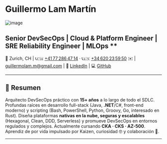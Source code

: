 # Guillermo Lam Martín

![image](https://github.com/user-attachments/assets/f88dd657-eb61-4d70-ade7-c226eaee836c)

## Senior DevSecOps | Cloud & Platform Engineer | SRE Reliability Engineer | MLOps \*\*

📍 Zurich, CH | 📞🇨🇭 [+41 77 286 47 14](tel:0041772864714) · 📞🇪🇸
[+34 620 23 59 50](tel:0034620235950) ✉️ |
[guillermolam.m@gmail.com](mailto:guillermolam.m@gmail.com) | 🔗
[LinkedIn](https://linkedin.com/in/guillermo-lam-28901047) | 💻
[GitHub](https://github.com/guillermolam)

---

## 📝 Resumen

Arquitecto DevSecOps práctico con **15+ años** a lo largo de todo el SDLC. Profundas raíces en
desarrollo full-stack (Java, **.NET**/C#, front-end moderno) y scripting (Bash, PowerShell, Python,
Groovy, Go, interesado en Rust). Diseña plataformas **nativas en la nube, seguras y escalables**
(Hexagonal, Clean, DDD, Serverless) y promueve DevSecOps en entornos regulados y complejos.
Actualmente cursando **CKA · CKS · AZ-500**. Aprendiz de por vida impulsado por Kaizen, curiosidad
🤓 y colaboración 🤝.

---
